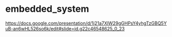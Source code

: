 # embedded_system
https://docs.google.com/presentation/d/1j21a7XIW29gGHPsY4yhgTzGBQ5YuB-an6wHL526so6k/edit#slide=id.g22c46548625_0_23
